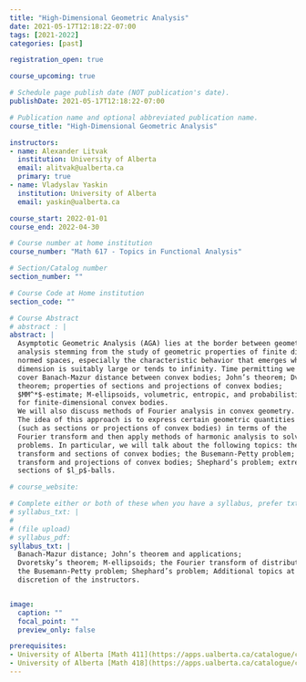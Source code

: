```yaml
---
title: "High-Dimensional Geometric Analysis"
date: 2021-05-17T12:18:22-07:00
tags: [2021-2022]
categories: [past]

registration_open: true

course_upcoming: true

# Schedule page publish date (NOT publication's date).
publishDate: 2021-05-17T12:18:22-07:00

# Publication name and optional abbreviated publication name.
course_title: "High-Dimensional Geometric Analysis"

instructors:
- name: Alexander Litvak
  institution: University of Alberta
  email: alitvak@ualberta.ca
  primary: true
- name: Vladyslav Yaskin
  institution: University of Alberta
  email: yaskin@ualberta.ca

course_start: 2022-01-01
course_end: 2022-04-30

# Course number at home institution
course_number: "Math 617 - Topics in Functional Analysis"

# Section/Catalog number
section_number: ""

# Course Code at Home institution
section_code: ""

# Course Abstract
# abstract : |
abstract: |
  Asymptotic Geometric Analysis (AGA) lies at the border between geometry and
  analysis stemming from the study of geometric properties of finite dimensional
  normed spaces, especially the characteristic behavior that emerges when the
  dimension is suitably large or tends to infinity. Time permitting we plan to
  cover Banach-Mazur distance between convex bodies; John’s theorem; Dvoretsky’s
  theorem; properties of sections and projections of convex bodies;
  $MM^*$-estimate; M-ellipsoids, volumetric, entropic, and probabilistic methods
  for finite-dimensional convex bodies.
  We will also discuss methods of Fourier analysis in convex geometry.
  The idea of this approach is to express certain geometric quantities
  (such as sections or projections of convex bodies) in terms of the
  Fourier transform and then apply methods of harmonic analysis to solve geometric
  problems. In particular, we will talk about the following topics: the Fourier
  transform and sections of convex bodies; the Busemann-Petty problem; the Fourier
  transform and projections of convex bodies; Shephard’s problem; extremal
  sections of $l_p$-balls.

# course_website:

# Complete either or both of these when you have a syllabus, prefer txt!
# syllabus_txt: |
#
# (file upload)
# syllabus_pdf:
syllabus_txt: |
  Banach-Mazur distance; John’s theorem and applications;
  Dvoretsky’s theorem; M-ellipsoids; the Fourier transform of distributions;
  the Busemann-Petty problem; Shephard’s problem; Additional topics at the
  discretion of the instructors.


image:
  caption: ""
  focal_point: ""
  preview_only: false

prerequisites:
- University of Alberta [Math 411](https://apps.ualberta.ca/catalogue/course/math/411) Complex Analysis (or equivalent)
- University of Alberta [Math 418](https://apps.ualberta.ca/catalogue/course/math/418) or [Math 516](https://apps.ualberta.ca/catalogue/course/math/516) Real Analysis and Introduction to Functional Analysis (or equivalent)
---
```



